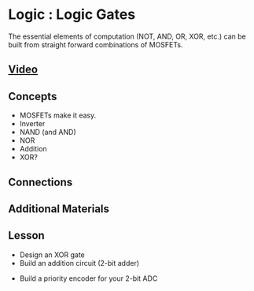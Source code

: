 # Logic : Logic Gates
The essential elements of computation (NOT, AND, OR, XOR, etc.) can be built from straight forward combinations of MOSFETs.

## [Video](https://vimeo.com/1033231995)

## Concepts
- MOSFETs make it easy.
- Inverter
- NAND (and AND)
- NOR
- Addition
- XOR?

## Connections

## Additional Materials

## Lesson
+ Design an XOR gate
+ Build an addition circuit (2-bit adder)
* Build a priority encoder for your 2-bit ADC